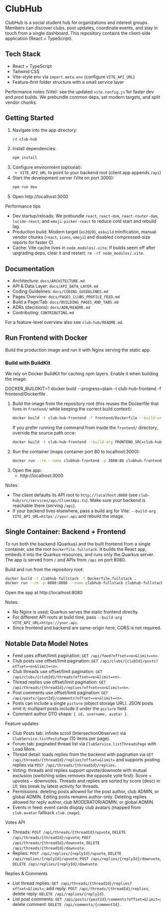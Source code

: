 # ClubHub

ClubHub is a social student hub for organizations and interest groups. Members can discover clubs, post updates, coordinate events, and stay in touch from a single dashboard. This repository contains the client-side application (React + TypeScript).

## Tech Stack

- React + TypeScript
- Tailwind CSS
- Vite-style env via `import.meta.env` (configure `VITE_API_URL`)
- Feature-first folder structure with a small service layer

Performance notes (Vite): see the updated `vite.config.js` for faster dev and prod builds. We prebundle common deps, set modern targets, and split vendor chunks.

## Getting Started

1. Navigate into the app directory:
   ```bash
   cd club-hub
   ```
2. Install dependencies:
   ```bash
   npm install
   ```
3. Configure environment (optional):
   - `VITE_API_URL` to point to your backend root (client app appends `/api`)
4. Start the development server (Vite on port 3000):
   ```bash
   npm run dev
   ```
5. Open http://localhost:3000

Performance tips

- Dev startup/reloads: We prebundle `react`, `react-dom`, `react-router-dom`, `lucide-react`, and `emoji-picker-react` to reduce cold start and rebuild lag.
- Production build: Modern target (`es2020`), `esbuild` minification, manual vendor chunks (`react`, `icons`, `emoji`) and disabled compressed-size reports for faster CI.
- Cache: Vite cache lives in `node_modules/.vite`. If builds seem off after upgrading deps, clear it and restart: `rm -rf node_modules/.vite`.

## Documentation

- Architecture: `docs/ARCHITECTURE.md`
- API & Data Layer: `docs/API_DATA_LAYER.md`
- Coding Guidelines: `docs/CODING_GUIDELINES.md`
- Pages Overview: `docs/PAGES_CLUBS_PROFILE_FEED.md`
- Build a Page/Tab: `docs/BUILDING_PAGES_AND_TABS.md`
- ADRs (decisions): `docs/ADR/README.md`
- Contributing: `CONTRIBUTING.md`

For a feature-level overview also see `club-hub/README.md`.

## Run Frontend with Docker

Build the production image and run it with Nginx serving the static app.

### Build with BuildKit

We rely on Docker BuildKit for caching npm layers. Enable it when building the image:

DOCKER_BUILDKIT=1 docker build --progress=plain -t club-hub-frontend -f frontend/Dockerfile .

1. Build the image from the repository root (this reuses the Dockerfile that
   lives in `frontend/` while keeping the correct build context):
   ```bash
   docker build -t club-hub-frontend -f frontend/Dockerfile --build-arg VITE_API_URL=http://localhost:8080 .
   ```
   If you prefer running the command from inside the `frontend/` directory,
   override the source path once:
   ```bash
   docker build -t club-hub-frontend --build-arg FRONTEND_SRC=club-hub .
   ```
2. Run the container (maps container port 80 to localhost:3000):
   ```bash
   docker run --rm --name clubhub-frontend -p 3000:80 clubhub-frontend
   ```
3. Open the app:
   - http://localhost:3000

Notes:

- The client defaults its API root to `http://localhost:8080` (see `club-hub/src/services/api/ClientApi.ts`). Make sure your backend is reachable there (serving `/api`).
- If your backend lives elsewhere, pass a build arg for Vite: `--build-arg VITE_API_URL=https://your.api` and rebuild the image.

## Single Container: Backend + Frontend

To run both the backend (Quarkus) and the built frontend from a single container, use the root `Dockerfile.fullstack`. It builds the React app, embeds it into the Quarkus resources, and runs only the Quarkus server. The app is served from `/` and APIs from `/api` on port 8080.

Build and run from the repository root:

```bash
docker build -t clubhub-fullstack -f Dockerfile.fullstack .
docker run --rm -p 8080:8080 --name clubhub-fullstack clubhub-fullstack
```

Open the app at http://localhost:8080

Notes:
- No Nginx is used; Quarkus serves the static frontend directly.
- For different API roots at build time, pass `--build-arg VITE_API_URL=https://your.api`.
- Since frontend and backend are same-origin here, CORS is not required.

## Notable Data Model Notes

- Feed uses offset/limit pagination: `GET /api/feed?offset=<o>&limit=<n>`.
- Club posts use offset/limit pagination: `GET /api/clubs/{clubId}/posts?offset=<o>&limit=<n>`.
- Club threads use offset/limit pagination: `GET /api/clubs/{clubId}/threads?offset=<o>&limit=<n>`.
- Thread replies use offset/limit pagination: `GET /api/threads/{threadId}/replies?offset=<o>&limit=<n>`.
- Post comments use offset/limit pagination: `GET /api/posts/{postId}/comments?offset=<o>&limit=<n>`.
- Posts can include a single `picture` (object storage URL). JSON posts omit it; multipart posts include it under the `picture` field.
- Comment author DTO shape: `{ id, username, avatar }`.

Feature updates

- Club Posts tab: infinite scroll (IntersectionObserver) via `ClubService.listPostsPage` (10 items per page).
- Forum tab: paginated thread list via `ClubService.listThreadsPage` with Load More.
- Thread detail: loads replies from the backend with pagination via `GET /api/threads/{threadId}/replies?offset=&limit=` and supports posting replies via `POST /api/threads/{threadId}/replies`.
- Voting: threads and replies support upvote/downvote with mutual exclusion (switching sides removes the opposite vote first). Score = upvotes − downvotes. Threads and replies are sorted by score (desc) in UI; ties break by latest activity for threads.
- Permissions: deleting posts allowed for the post author, club ADMIN, or global ADMIN. Editing posts remains author-only. Deleting replies allowed for reply author, club MODERATOR/ADMIN, or global ADMIN.
- Events in feed: event cards display club avatars (mapped from `club.avatar` fallback `club.image`).

Votes API

- Threads: `POST /api/threads/{threadId}/upvote`, `DELETE /api/threads/{threadId}/upvote`; `POST /api/threads/{threadId}/downvote`, `DELETE /api/threads/{threadId}/downvote`.
- Replies: `POST /api/replies/{replyId}/upvote`, `DELETE /api/replies/{replyId}/upvote`; `POST /api/replies/{replyId}/downvote`, `DELETE /api/replies/{replyId}/downvote`.

Replies & Comments

- List thread replies: `GET /api/threads/{threadId}/replies?offset=&limit=`; add reply: `POST /api/threads/{threadId}/replies`; delete reply: `DELETE /api/replies/{replyId}`.
- List post comments: `GET /api/posts/{postId}/comments?offset=&limit=`; delete comment: `DELETE /api/comments/{commentId}`.
